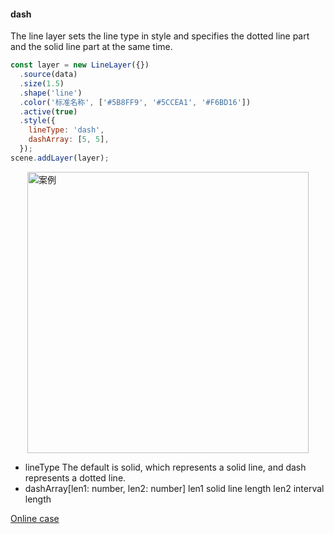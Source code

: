 #### dash

The line layer sets the line type in style and specifies the dotted line part and the solid line part at the same time.

```javascript
const layer = new LineLayer({})
  .source(data)
  .size(1.5)
  .shape('line')
  .color('标准名称', ['#5B8FF9', '#5CCEA1', '#F6BD16'])
  .active(true)
  .style({
    lineType: 'dash',
    dashArray: [5, 5],
  });
scene.addLayer(layer);
```

<img width="450px" style="display: block;margin: 0 auto;" alt="案例" src='https://gw.alipayobjects.com/mdn/rms_816329/afts/img/A*pb3FRZnaa0AAAAAAAAAAAAAAARQnAQ'>

- lineType
  The default is solid, which represents a solid line, and dash represents a dotted line.
- dashArray\[len1: number, len2: number]
  len1 solid line length
  len2 interval length

[Online case](/examples/line/arc#trip_arc_dark_linear)
